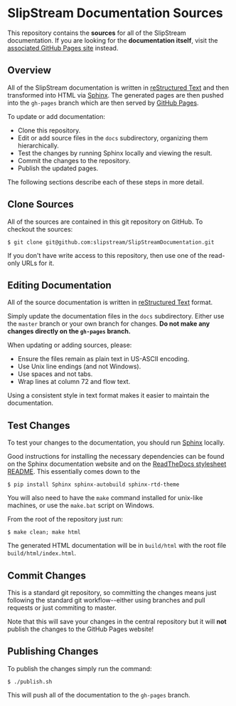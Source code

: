 SlipStream Documentation Sources
================================

This repository contains the **sources** for all of the SlipStream
documentation.  If you are looking for the **documentation itself**,
visit the [associated GitHub Pages site][docs] instead.

Overview
--------

All of the SlipStream documentation is written in [reStructured
Text][reST] and then transformed into HTML via [Sphinx][sphinx].  The
generated pages are then pushed into the `gh-pages` branch which are
then served by [GitHub Pages][pages].

To update or add documentation:
 - Clone this repository.
 - Edit or add source files in the `docs` subdirectory,
   organizing them hierarchically.
 - Test the changes by running Sphinx locally and viewing the result.
 - Commit the changes to the repository.
 - Publish the updated pages.

The following sections describe each of these steps in more detail.

Clone Sources
-------------

All of the sources are contained in this git repository on GitHub. To
checkout the sources:
```
$ git clone git@github.com:slipstream/SlipStreamDocumentation.git
```
If you don't have write access to this repository, then use one of the
read-only URLs for it.

Editing Documentation
---------------------

All of the source documentation is written in [reStructured
Text][reST] format.

Simply update the documentation files in the `docs` subdirectory.
Either use the `master` branch or your own branch for changes.  **Do
not make any changes directly on the `gh-pages` branch.**

When updating or adding sources, please:
 - Ensure the files remain as plain text in US-ASCII encoding.
 - Use Unix line endings (and not Windows).
 - Use spaces and not tabs.
 - Wrap lines at column 72 and flow text.

Using a consistent style in text format makes it easier to maintain
the documentation.

Test Changes
------------

To test your changes to the documentation, you should run
[Sphinx][sphinx] locally.

Good instructions for installing the necessary dependencies can be
found on the Sphinx documentation website and on the [ReadTheDocs
stylesheet README][rtdcss].  This essentially comes down to the
```
$ pip install Sphinx sphinx-autobuild sphinx-rtd-theme
```
You will also need to have the `make` command installed for unix-like
machines, or use the `make.bat` script on Windows.

From the root of the repository just run:
```
$ make clean; make html
```
The generated HTML documentation will be in `build/html` with the root
file `build/html/index.html`.  

Commit Changes
--------------

This is a standard git repository, so committing the changes means
just following the standard git workflow--either using branches and
pull requests or just commiting to master.

Note that this will save your changes in the central repository but it
will **not** publish the changes to the GitHub Pages website!

Publishing Changes
------------------

To publish the changes simply run the command:
```
$ ./publish.sh
```
This will push all of the documentation to the `gh-pages` branch.


[docs]: http://slipstream.github.io/SlipStreamDocumentation
[reST]: http://docutils.sourceforge.net/docs/ref/rst/restructuredtext.html
[sphinx]: http://sphinx-doc.org
[rtdcss]: https://github.com/snide/sphinx_rtd_theme
[pages]: https://pages.github.com
